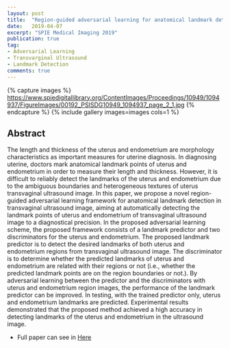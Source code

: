 ```yaml
---
layout: post
title:  "Region-guided adversarial learning for anatomical landmark detection in uterus ultrasound image"
date:   2019-04-07
excerpt: "SPIE Medical Imaging 2019"
publication: true
tag:
- Adversarial Learning
- Transvarginal Ultrasound
- Landmark Detection
comments: true
---
```

{% capture images %}
   https://www.spiedigitallibrary.org/ContentImages/Proceedings/10949/1094937/FigureImages/00192_PSISDG10949_1094937_page_2_1.jpg
{% endcapture %}
{% include gallery images=images cols=1 %}

## Abstract
The length and thickness of the uterus and endometrium are morphology characteristics as important measures for uterine diagnosis. In diagnosing uterine, doctors mark anatomical landmark points of uterus and endometrium in order to measure their length and thickness. However, it is difficult to reliably detect the landmarks of the uterus and endometrium due to the ambiguous boundaries and heterogeneous textures of uterus transvaginal ultrasound image. In this paper, we propose a novel region-guided adversarial learning framework for anatomical landmark detection in transvaginal ultrasound image, aiming at automatically detecting the landmark points of uterus and endometrium of transvaginal ultrasound image to a diagnostical precision. In the proposed adversarial learning scheme, the proposed framework consists of a landmark predictor and two discriminators for the uterus and endometrium. The proposed landmark predictor is to detect the desired landmarks of both uterus and endometrium regions from transvaginal ultrasound image. The discriminator is to determine whether the predicted landmarks of uterus and endometrium are related with their regions or not (i.e., whether the predicted landmark points are on the region boundaries or not.). By adversarial learning between the predictor and the discriminators with uterus and endometrium region images, the performance of the landmark predictor can be improved. In testing, with the trained predictor only, uterus and endometrium landmarks are predicted. Experimental results demonstrated that the proposed method achieved a high accuracy in detecting landmarks of the uterus and endometrium in the ultrasound image.
* Full paper can see in [Here](https://www.spiedigitallibrary.org/conference-proceedings-of-spie/10949/2512731/Region-guided-adversarial-learning-for-anatomical-landmark-detection-in-uterus/10.1117/12.2512731.full?SSO=1&tab=ArticleLink)
